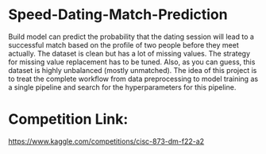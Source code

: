 # Speed-Dating-Match-Prediction

Build model can predict the probability that the dating session will lead to a successful match based on the profile of two people before they meet actually. The dataset is clean but has a lot of missing values. The strategy for missing value replacement has to be tuned. Also, as you can guess, this dataset is highly unbalanced (mostly unmatched). The idea of this project is to treat the complete workflow from data preprocessing to model training as a single pipeline and search for the hyperparameters for this pipeline.

# Competition Link:
https://www.kaggle.com/competitions/cisc-873-dm-f22-a2
